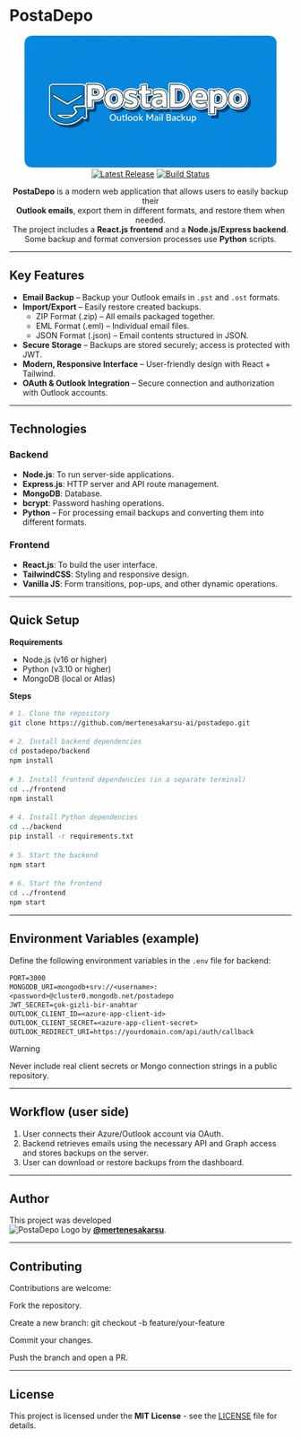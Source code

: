 # PostaDepo

<p align="center">
    <img width="450" alt="PostaDepo Logo" src="https://github.com/mertenesakarsu-ai/postadepo/blob/main/logo_ready.png" /><br />
    <a href="https://github.com/mertenesakarsu-ai/postadepo/releases"><img src="https://img.shields.io/github/release/mertenesakarsu-ai/postadepo" alt="Latest Release"></a>
    <a href="https://github.com/mertenesakarsu-ai/postadepo/actions"><img src="https://github.com/mertenesakarsu-ai/postadepo/actions/workflows/build.yml/badge.svg" alt="Build Status"></a>
</p>

<p align="center"><strong>PostaDepo</strong> is a modern web application that allows users to easily backup their<br /> <strong>Outlook emails</strong>, export them in different formats, and restore them when needed.<br /> The project includes a <strong>React.js frontend</strong> and a <strong>Node.js/Express backend</strong>. <br />Some backup and format conversion processes use <strong>Python</strong> scripts.</p>

---

## Key Features

* **Email Backup** – Backup your Outlook emails in `.pst` and `.ost` formats.
* **Import/Export** – Easily restore created backups.
  - ZIP Format (.zip) – All emails packaged together.
  - EML Format (.eml) – Individual email files.
  - JSON Format (.json) – Email contents structured in JSON.
* **Secure Storage** – Backups are stored securely; access is protected with JWT.
* **Modern, Responsive Interface** – User-friendly design with React + Tailwind.
* **OAuth & Outlook Integration** – Secure connection and authorization with Outlook accounts.

---

## Technologies

### Backend

* **Node.js**: To run server-side applications.
* **Express.js**: HTTP server and API route management.
* **MongoDB**: Database.
* **bcrypt**: Password hashing operations.
* **Python** – For processing email backups and converting them into different formats.

### Frontend

* **React.js**: To build the user interface.
* **TailwindCSS**: Styling and responsive design.
* **Vanilla JS**: Form transitions, pop-ups, and other dynamic operations.

---

## Quick Setup

**Requirements**

* Node.js (v16 or higher)
* Python (v3.10 or higher)
* MongoDB (local or Atlas)

**Steps**

```bash
# 1. Clone the repository
git clone https://github.com/mertenesakarsu-ai/postadepo.git

# 2. Install backend dependencies
cd postadepo/backend
npm install

# 3. Install frontend dependencies (in a separate terminal)
cd ../frontend
npm install

# 4. Install Python dependencies
cd ../backend
pip install -r requirements.txt

# 5. Start the backend
npm start

# 6. Start the frontend
cd ../frontend
npm start
```

---

## Environment Variables (example)

Define the following environment variables in the `.env` file for backend:

```
PORT=3000
MONGODB_URI=mongodb+srv://<username>:<password>@cluster0.mongodb.net/postadepo
JWT_SECRET=çok-gizli-bir-anahtar
OUTLOOK_CLIENT_ID=<azure-app-client-id>
OUTLOOK_CLIENT_SECRET=<azure-app-client-secret>
OUTLOOK_REDIRECT_URI=https://yourdomain.com/api/auth/callback
```

> [!WARNING] 
>  Never include real client secrets or Mongo connection strings in a public repository.

---

## Workflow (user side)

1. User connects their Azure/Outlook account via OAuth.
2. Backend retrieves emails using the necessary API and Graph access and stores backups on the server.
3. User can download or restore backups from the dashboard.

---

## Author

This project was developed                         
<img width="100" height="100" alt="PostaDepo Logo" src="https://github.com/user-attachments/assets/80b54475-23c7-406b-a265-8e34f990f09a" />
by [**@mertenesakarsu**](https://github.com/mertenesakarsu).  

---

## Contributing

Contributions are welcome:

Fork the repository.

Create a new branch: git checkout -b feature/your-feature

Commit your changes.

Push the branch and open a PR.

---

## License

This project is licensed under the **MIT License** - see the [LICENSE](LICENSE.md) file for details.

